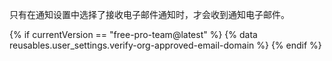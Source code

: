 只有在通知设置中选择了接收电子邮件通知时，才会收到通知电子邮件。

{% if currentVersion == "free-pro-team@latest" %}
{% data reusables.user_settings.verify-org-approved-email-domain %}
{% endif %}
